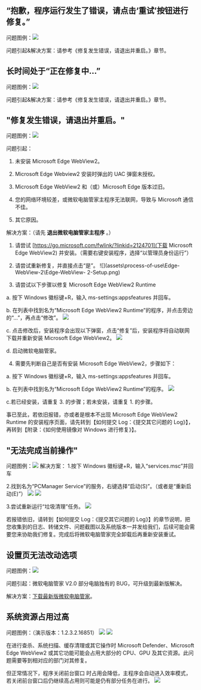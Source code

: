 

## “抱歉，程序运行发生了错误，请点击‘重试’按钮进行修复。”
问题图例：![](assets\process-of-use\Edge-WebView-2\click-to-repair.png)

问题引起&解决方案：请参考《修复发生错误，请退出并重启。》章节。


## 长时间处于“正在修复中...”
问题图例：![](assets\process-of-use\Edge-WebView-2\reparing.png)

问题引起&解决方案：请参考《修复发生错误，请退出并重启。》章节。

## "修复发生错误，请退出并重启。"
问题图例：![](assets\process-of-use\Edge-WebView-2\error-to-repair.png)

问题引起：

1. 未安装 Microsoft Edge WebView2。

2. Microsoft Edge Webview2 安装时弹出的 UAC 弹窗未授权。

3. Microsoft Edge WebView2 和（或）Microsoft Edge 版本过旧。

4. 您的网络环境较差，或微软电脑管家主程序无法联网，导致与 Microsoft 通信不佳。

5. 其它原因。

解决方案：（请先 **退出微软电脑管家主程序** 。）

1. 请尝试 [https://go.microsoft.com/fwlink/?linkid=2124701](下载 Microsoft Edge WebView2) 并安装。（需要右键安装程序，选择“以管理员身份运行”）

2. 请尝试重新修复，并直接点击“是”。
![](assets\process-of-use\Edge-WebView-2\Edge-WebView- 2-Setup.png)

3. 请尝试以下步骤以修复 Microsoft Edge WebView2 Runtime

a. 按下 Windows 徽标键+R，输入 ms-settings:appsfeatures 并回车。

b. 在列表中找到名为“Microsoft Edge WebView2 Runtime”的程序，并点击旁边的“...”，再点击“修改”。
![](assets\process-of-use\Edge-WebView-2\modify.png)

c. 点击修改后，安装程序会出现以下弹窗，点击“修复”后，安装程序将自动联网下载并重新安装 Microsoft Edge WebView2。
![](assets\process-of-use\Edge-WebView-2\repair-Edge-WebView-2.png)

d. 启动微软电脑管家。

4. 需要先判断自己是否有安装 Microsoft Edge WebView2，步骤如下：

a. 按下 Windows 徽标键+R，输入 ms-settings:appsfeatures 并回车。

b. 在列表中找到名为“Microsoft Edge WebView2 Runtime”的程序。
![](assets\process-of-use\Edge-WebView-2\Edge-WebView-2.png)

c.若已经安装，请重复 3. 的步骤；若未安装，请重复 1. 的步骤。

事已至此，若依旧报错，亦或者是根本不出现 Microsoft Edge WebView2 Runtime 的安装程序页面，请先转到【如何提交 Log：《提交其它问题的 Log》】，再转到【附录：《如何使用镜像对 Windows 进行修复》】。

## "无法完成当前操作"
问题图例：![](assets\process-of-use\service-error\unable-to-proceed.png)
解决方案：
1.按下 Windows 徽标键+R，输入“services.msc”并回车

2.找到名为“PCManager Service”的服务，右键选择“启动(S)”。（或者是“重新启动(E)”）
![](assets\process-of-use\service-error\start-service.png)
![](assets\process-of-use\service-error\restart-service.png)

3.尝试重新运行“垃圾清理”任务。
![](assets\process-of-use\service-error\cleanup.png)

若报错依旧，请转到【如何提交 Log：《提交其它问题的 Log》】的章节说明，把您收集到的日志、转储文件、问题截图以及系统版本一并发给我们，后续可能会需要您来协助我们修复。完成后将微软电脑管家完全卸载后再重新安装重试。

## 设置页无法改动选项
问题图例：![](assets\process-of-use\unable-to-set.png)

问题引起：微软电脑管家 V2.0 部分电脑独有的 BUG，可升级到最新版解决。

解决方案：[下载最新版微软电脑管家](https://aka.ms/PCManagerOFL30101)。

## 系统资源占用过高
问题图例：（演示版本：1.2.3.2.16851）
![](assets\process-of-use\high-occupancy\MDASer.png)
![](assets\process-of-use\high-occupancy\high-main-program-occupancy.png)

在进行查杀、系统扫描、缓存清理或其它操作时 Microsoft Defender、Microsoft Edge WebView2 或其它功能可能会占用大部分的 CPU、GPU 及其它资源。此问题需要等到相对应的部门对其修复。

但正常情况下，程序关闭前台窗口 时占用会降低，主程序会自动进入效率模式，若关闭前台窗口后仍继续高占用则可能是仍有部分任务在进行。
![](assets\process-of-use\high-occupancy\main-program-normally-occupied.png)